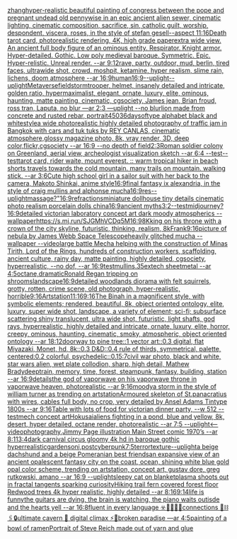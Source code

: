 [zhang](https://www.ebank.nz/aiartgenerator?category=zhang)[hyper-realistic beautiful painting of congress between the pope and pregnant undead old pennywise in an epic ancient alien sewer, cinematic lighting, cinematic composition, sacrifice, sin, catholic guilt, worship, despondent, viscera, roses, in the style of stefan gesell--aspect 11:16](https://www.ebank.nz/aiartgenerator?category=hyper-realistic%2520beautiful%2520painting%2520of%2520congress%2520between%2520the%2520pope%2520and%2520pregnant%2520undead%2520old%2520pennywise%2520in%2520an%2520epic%2520ancient%2520alien%2520sewer%2C%2520cinematic%2520lighting%2C%2520cinematic%2520composition%2C%2520sacrifice%2C%2520sin%2C%2520catholic%2520guilt%2C%2520worship%2C%2520despondent%2C%2520viscera%2C%2520roses%2C%2520in%2520the%2520style%2520of%2520stefan%2520gesell--aspect%252011%3A16)[Death tarot card, photorealistic rendering, 4K, high grade paper](https://www.ebank.nz/aiartgenerator?category=Death%2520tarot%2520card%2C%2520photorealistic%2520rendering%2C%25204K%2C%2520high%2520grade%2520paper)[extra wide view. An ancient full body figure of an ominous entity. Respirator. Knight armor. Hyper-detailed. Gothic. Low poly medieval baroque. Symmetric. Epic. Hyper-relistic. Unreal render. --ar 9:12](https://www.ebank.nz/aiartgenerator?category=extra%2520wide%2520view.%2520An%2520ancient%2520full%2520body%2520figure%2520of%2520an%2520ominous%2520entity.%2520Respirator.%2520Knight%2520armor.%2520Hyper-detailed.%2520Gothic.%2520Low%2520poly%2520medieval%2520baroque.%2520Symmetric.%2520Epic.%2520Hyper-relistic.%2520Unreal%2520render.%2520--ar%25209%3A12)[rave, party, outdoor, mud, berlin, tired faces, ultrawide shot, crowd, moshpit, ketamine, hyper realism, slime rain, lichens, doom atmosphere --ar 16:9](https://www.ebank.nz/aiartgenerator?category=rave%2C%2520party%2C%2520outdoor%2C%2520mud%2C%2520berlin%2C%2520tired%2520faces%2C%2520ultrawide%2520shot%2C%2520crowd%2C%2520moshpit%2C%2520ketamine%2C%2520hyper%2520realism%2C%2520slime%2520rain%2C%2520lichens%2C%2520doom%2520atmosphere%2520--ar%252016%3A9)[human](https://www.ebank.nz/aiartgenerator?category=human)[16:9](https://www.ebank.nz/aiartgenerator?category=16%3A9)[--uplight](https://www.ebank.nz/aiartgenerator?category=--uplight)[--uplight](https://www.ebank.nz/aiartgenerator?category=--uplight)[Metaverse](https://www.ebank.nz/aiartgenerator?category=Metaverse)[field](https://www.ebank.nz/aiartgenerator?category=field)[stormtrooper, helmet, insanely detailed and intricate, golden ratio, hypermaximalist, elegant, ornate, luxury, elite, ominous, haunting, matte painting, cinematic, cgsociety, James jean, Brian froud, ross tran, Laputa, no blur —ar 2:3 —uplight --no blur](https://www.ebank.nz/aiartgenerator?category=stormtrooper%2C%2520helmet%2C%2520insanely%2520detailed%2520and%2520intricate%2C%2520golden%2520ratio%2C%2520hypermaximalist%2C%2520elegant%2C%2520ornate%2C%2520luxury%2C%2520elite%2C%2520ominous%2C%2520haunting%2C%2520matte%2520painting%2C%2520cinematic%2C%2520cgsociety%2C%2520James%2520jean%2C%2520Brian%2520froud%2C%2520ross%2520tran%2C%2520Laputa%2C%2520no%2520blur%2520%E2%80%94ar%25202%3A3%2520%E2%80%94uplight%2520--no%2520blur)[lion made from concrete and rusted rebar, portrait](https://www.ebank.nz/aiartgenerator?category=lion%2520made%2520from%2520concrete%2520and%2520rusted%2520rebar%2C%2520portrait)[450](https://www.ebank.nz/aiartgenerator?category=450)[36daysoftype alphabet black and white](https://www.ebank.nz/aiartgenerator?category=36daysoftype%2520alphabet%2520black%2520and%2520white)[style](https://www.ebank.nz/aiartgenerator?category=style)[a wide photorealistic highly detailed photography of traffic jam in Bangkok with cars and tuk tuks by REY CANLAS, cinematic atmosphere,glossy magazine photo, 8k, vray render, 3D, deep color,flickr,cgsociety --ar 16:9 --no depth of field](https://www.ebank.nz/aiartgenerator?category=a%2520wide%2520photorealistic%2520highly%2520detailed%2520photography%2520of%2520traffic%2520jam%2520in%2520Bangkok%2520with%2520cars%2520and%2520tuk%2520tuks%2520by%2520REY%2520CANLAS%2C%2520cinematic%2520atmosphere%2Cglossy%2520magazine%2520photo%2C%25208k%2C%2520vray%2520render%2C%25203D%2C%2520deep%2520color%2Cflickr%2Ccgsociety%2520--ar%252016%3A9%2520--no%2520depth%2520of%2520field)[2:3](https://www.ebank.nz/aiartgenerator?category=2%3A3)[Roman soldier colony on Greenland, aerial view, archeologist visualization sketch --ar 6:4 --test](https://www.ebank.nz/aiartgenerator?category=Roman%2520soldier%2520colony%2520on%2520Greenland%2C%2520aerial%2520view%2C%2520archeologist%2520visualization%2520sketch%2520--ar%25206%3A4%2520--test)[--test](https://www.ebank.nz/aiartgenerator?category=--test)[tarot card, rider waite, mount everest. :: warm tropical hiker in beach shorts travels towards the cold mountain. many trails on mountain. walking stick. --ar 3:6](https://www.ebank.nz/aiartgenerator?category=tarot%2520card%2C%2520rider%2520waite%2C%2520mount%2520everest.%2520%3A%3A%2520warm%2520tropical%2520hiker%2520in%2520beach%2520shorts%2520travels%2520towards%2520the%2520cold%2520mountain.%2520many%2520trails%2520on%2520mountain.%2520walking%2520stick.%2520--ar%25203%3A6)[Cute high school girl in a sailor suit with her back to the camera, Makoto Shinkai, anime style](https://www.ebank.nz/aiartgenerator?category=Cute%2520high%2520school%2520girl%2520in%2520a%2520sailor%2520suit%2520with%2520her%2520back%2520to%2520the%2520camera%2C%2520Makoto%2520Shinkai%2C%2520anime%2520style)[16:9](https://www.ebank.nz/aiartgenerator?category=16%3A9)[final fantasy ix alexandria, in the style of craig mullins and alphonse mucha](https://www.ebank.nz/aiartgenerator?category=final%2520fantasy%2520ix%2520alexandria%2C%2520in%2520the%2520style%2520of%2520craig%2520mullins%2520and%2520alphonse%2520mucha)[16:9](https://www.ebank.nz/aiartgenerator?category=16%3A9)[res](https://www.ebank.nz/aiartgenerator?category=res)[--uplight](https://www.ebank.nz/aiartgenerator?category=--uplight)[](https://www.ebank.nz/aiartgenerator?category=)[massage?"](https://www.ebank.nz/aiartgenerator?category=massage%3F%22)[16:9](https://www.ebank.nz/aiartgenerator?category=16%3A9)[refractions](https://www.ebank.nz/aiartgenerator?category=refractions)[miniature dollhouse tiny details cinematic photo realism porcelain dolls china](https://www.ebank.nz/aiartgenerator?category=miniature%2520dollhouse%2520tiny%2520details%2520cinematic%2520photo%2520realism%2520porcelain%2520dolls%2520china)[16:9](https://www.ebank.nz/aiartgenerator?category=16%3A9)[ancient myths](https://www.ebank.nz/aiartgenerator?category=ancient%2520myths)[3:2](https://www.ebank.nz/aiartgenerator?category=3%3A2)[--test](https://www.ebank.nz/aiartgenerator?category=--test)[midjourney?](https://www.ebank.nz/aiartgenerator?category=midjourney%3F)[16:9](https://www.ebank.nz/aiartgenerator?category=16%3A9)[detailed victorian laboratory concept art dark moody atmospherics --wallpaper](https://www.ebank.nz/aiartgenerator?category=detailed%2520victorian%2520laboratory%2520concept%2520art%2520dark%2520moody%2520atmospherics%2520--wallpaper)[<https://s.mj.run/SJGMhVCDq5M>](https://www.ebank.nz/aiartgenerator?category=%3Chttps%3A//s.mj.run/SJGMhVCDq5M%3E)[16:9](https://www.ebank.nz/aiartgenerator?category=16%3A9)[8K](https://www.ebank.nz/aiartgenerator?category=8K)[king on his throne with a crown of the city skyline, futuristic, thinking, realism, 8k](https://www.ebank.nz/aiartgenerator?category=king%2520on%2520his%2520throne%2520with%2520a%2520crown%2520of%2520the%2520city%2520skyline%2C%2520futuristic%2C%2520thinking%2C%2520realism%2C%25208k)[Frank](https://www.ebank.nz/aiartgenerator?category=Frank)[9:16](https://www.ebank.nz/aiartgenerator?category=9%3A16)[picture of nebula by James Webb Space Telescope](https://www.ebank.nz/aiartgenerator?category=picture%2520of%2520nebula%2520by%2520James%2520Webb%2520Space%2520Telescope)[heavily glitched mucha --wallpaper --video](https://www.ebank.nz/aiartgenerator?category=heavily%2520glitched%2520mucha%2520--wallpaper%2520--video)[large battle Mecha helping with the construction of Minas Tirith, Lord of the Rings, hundreds of construction workers, scaffolding, ancient culture, rainy day, matte painting, highly detailed, cgsociety, hyperrealistic, --no dof, --ar 16:9](https://www.ebank.nz/aiartgenerator?category=large%2520battle%2520Mecha%2520helping%2520with%2520the%2520construction%2520of%2520Minas%2520Tirith%2C%2520Lord%2520of%2520the%2520Rings%2C%2520hundreds%2520of%2520construction%2520workers%2C%2520scaffolding%2C%2520ancient%2520culture%2C%2520rainy%2520day%2C%2520matte%2520painting%2C%2520highly%2520detailed%2C%2520cgsociety%2C%2520hyperrealistic%2C%2520--no%2520dof%2C%2520--ar%252016%3A9)[](https://www.ebank.nz/aiartgenerator?category=)[test](https://www.ebank.nz/aiartgenerator?category=test)[mullins](https://www.ebank.nz/aiartgenerator?category=mullins)[.35](https://www.ebank.nz/aiartgenerator?category=.35)[extech sheetmetal --ar 4:5](https://www.ebank.nz/aiartgenerator?category=extech%2520sheetmetal%2520--ar%25204%3A5)[octane,dramatic](https://www.ebank.nz/aiartgenerator?category=octane%2Cdramatic)[Ronald Regan tripping on shrooms](https://www.ebank.nz/aiartgenerator?category=Ronald%2520Regan%2520tripping%2520on%2520shrooms)[landscape](https://www.ebank.nz/aiartgenerator?category=landscape)[16:9](https://www.ebank.nz/aiartgenerator?category=16%3A9)[detailed,](https://www.ebank.nz/aiartgenerator?category=detailed%2C)[woodlands diorama with felt squirrels, grotty, rotten, crime scene, old photograph, hyper-realistic, horrible](https://www.ebank.nz/aiartgenerator?category=woodlands%2520diorama%2520with%2520felt%2520squirrels%2C%2520grotty%2C%2520rotten%2C%2520crime%2520scene%2C%2520old%2520photograph%2C%2520hyper-realistic%2C%2520horrible)[9:16](https://www.ebank.nz/aiartgenerator?category=9%3A16)[Artstation](https://www.ebank.nz/aiartgenerator?category=Artstation)[11:16](https://www.ebank.nz/aiartgenerator?category=11%3A16)[9:16](https://www.ebank.nz/aiartgenerator?category=9%3A16)[The Binah in a magnificent style, with symbolic elements; rendered, beautiful, 8k, object oriented ontology, elite, luxury, super wide shot, landscape, a variety of element;  sci-fi; subsurface scattering shiny translucent, ultra wide shot, futuristic, light shafts, god rays, hyperrealistic, highly detailed and intricate, ornate, luxury, elite, horror, creepy, ominous, haunting, cinematic, smoky, atmospheric, object oriented ontology --ar 18:12](https://www.ebank.nz/aiartgenerator?category=The%2520Binah%2520in%2520a%2520magnificent%2520style%2C%2520with%2520symbolic%2520elements%3B%2520rendered%2C%2520beautiful%2C%25208k%2C%2520object%2520oriented%2520ontology%2C%2520elite%2C%2520luxury%2C%2520super%2520wide%2520shot%2C%2520landscape%2C%2520a%2520variety%2520of%2520element%3B%2520%2520sci-fi%3B%2520subsurface%2520scattering%2520shiny%2520translucent%2C%2520ultra%2520wide%2520shot%2C%2520futuristic%2C%2520light%2520shafts%2C%2520god%2520rays%2C%2520hyperrealistic%2C%2520highly%2520detailed%2520and%2520intricate%2C%2520ornate%2C%2520luxury%2C%2520elite%2C%2520horror%2C%2520creepy%2C%2520ominous%2C%2520haunting%2C%2520cinematic%2C%2520smoky%2C%2520atmospheric%2C%2520object%2520oriented%2520ontology%2520--ar%252018%3A12)[doorway to pine tree::1 vector art::0.3 digital, flat Miyazaki, Monet, hd, 8k::0.3 D&D::0.4 rule of thirds, symmetrical, palette, centered:0.2 colorful, psychedelic::0.1](https://www.ebank.nz/aiartgenerator?category=doorway%2520to%2520pine%2520tree%3A%3A1%2520vector%2520art%3A%3A0.3%2520digital%2C%2520flat%2520Miyazaki%2C%2520Monet%2C%2520hd%2C%25208k%3A%3A0.3%2520D%26D%3A%3A0.4%2520rule%2520of%2520thirds%2C%2520symmetrical%2C%2520palette%2C%2520centered%3A0.2%2520colorful%2C%2520psychedelic%3A%3A0.1)[5:7](https://www.ebank.nz/aiartgenerator?category=5%3A7)[civil war photo, black and white, star wars alien, wet plate collodion, sharp, high detail, Mathew Brady](https://www.ebank.nz/aiartgenerator?category=civil%2520war%2520photo%2C%2520black%2520and%2520white%2C%2520star%2520wars%2520alien%2C%2520wet%2520plate%2520collodion%2C%2520sharp%2C%2520high%2520detail%2C%2520Mathew%2520Brady)[deep](https://www.ebank.nz/aiartgenerator?category=deep)[train, memory, time, forest, steampunk, fantasy, building, station --ar 16:9](https://www.ebank.nz/aiartgenerator?category=train%2C%2520memory%2C%2520time%2C%2520forest%2C%2520steampunk%2C%2520fantasy%2C%2520building%2C%2520station%2520--ar%252016%3A9)[details](https://www.ebank.nz/aiartgenerator?category=details)[the god of vaporwave on his vaporwave throne in vaporwave heaven, photorealistic --ar 9:16](https://www.ebank.nz/aiartgenerator?category=the%2520god%2520of%2520vaporwave%2520on%2520his%2520vaporwave%2520throne%2520in%2520vaporwave%2520heaven%2C%2520photorealistic%2520--ar%25209%3A16)[moody](https://www.ebank.nz/aiartgenerator?category=moody)[a storm in the style of william turner as trending on artstation](https://www.ebank.nz/aiartgenerator?category=a%2520storm%2520in%2520the%2520style%2520of%2520william%2520turner%2520as%2520trending%2520on%2520artstation)[Armoured skeleton of St.panacratius with wires,  cables full body, no crop, very detailed by Ansel Adams Tintype 1800s --ar  9:16](https://www.ebank.nz/aiartgenerator?category=Armoured%2520skeleton%2520of%2520St.panacratius%2520with%2520wires%2C%2520%2520cables%2520full%2520body%2C%2520no%2520crop%2C%2520very%2520detailed%2520by%2520Ansel%2520Adams%2520Tintype%25201800s%2520--ar%2520%25209%3A16)[Table with lots of food for victorian dinner party,  --w 512 --test](https://www.ebank.nz/aiartgenerator?category=Table%2520with%2520lots%2520of%2520food%2520for%2520victorian%2520dinner%2520party%2C%2520%2520--w%2520512%2520--test)[mech concept art](https://www.ebank.nz/aiartgenerator?category=mech%2520concept%2520art)[Hokusai](https://www.ebank.nz/aiartgenerator?category=Hokusai)[aliens fighting in a pond, blue and yellow, 8k, desert, hyper detailed, octane render, photorealistic --ar 7:5 --uplight](https://www.ebank.nz/aiartgenerator?category=aliens%2520fighting%2520in%2520a%2520pond%2C%2520blue%2520and%2520yellow%2C%25208k%2C%2520desert%2C%2520hyper%2520detailed%2C%2520octane%2520render%2C%2520photorealistic%2520--ar%25207%3A5%2520--uplight)[<--video](https://www.ebank.nz/aiartgenerator?category=%3C--video)[photography,](https://www.ebank.nz/aiartgenerator?category=photography%2C)[Jimmy Page illustration Main Street comic 1970’s --ar 8:11](https://www.ebank.nz/aiartgenerator?category=Jimmy%2520Page%2520illustration%2520Main%2520Street%2520comic%25201970%E2%80%99s%2520--ar%25208%3A11)[3:4](https://www.ebank.nz/aiartgenerator?category=3%3A4)[dark carnival circus gloomy 4k hd in baroque gothic hyperrealistic](https://www.ebank.nz/aiartgenerator?category=dark%2520carnival%2520circus%2520gloomy%25204k%2520hd%2520in%2520baroque%2520gothic%2520hyperrealistic)[gardens](https://www.ebank.nz/aiartgenerator?category=gardens)[oni,postcyberpunk](https://www.ebank.nz/aiartgenerator?category=oni%2Cpostcyberpunk)[7:5](https://www.ebank.nz/aiartgenerator?category=7%3A5)[terror](https://www.ebank.nz/aiartgenerator?category=terror)[texture](https://www.ebank.nz/aiartgenerator?category=texture)[--uplight](https://www.ebank.nz/aiartgenerator?category=--uplight)[a beige dachshund and a beige Pomeranian best friends](https://www.ebank.nz/aiartgenerator?category=a%2520beige%2520dachshund%2520and%2520a%2520beige%2520Pomeranian%2520best%2520friends)[an expansive view of an ancient opalescent fantasy city on the coast, ocean, shining white blue gold opal color scheme, trending on artstation, concept art, gustav dore, greg rutkowski, amano --ar 16:9 --uplight](https://www.ebank.nz/aiartgenerator?category=an%2520expansive%2520view%2520of%2520an%2520ancient%2520opalescent%2520fantasy%2520city%2520on%2520the%2520coast%2C%2520ocean%2C%2520shining%2520white%2520blue%2520gold%2520opal%2520color%2520scheme%2C%2520trending%2520on%2520artstation%2C%2520concept%2520art%2C%2520gustav%2520dore%2C%2520greg%2520rutkowski%2C%2520amano%2520--ar%252016%3A9%2520--uplight)[sleepy cat on blanket](https://www.ebank.nz/aiartgenerator?category=sleepy%2520cat%2520on%2520blanket)[plasma shoots out in fractal tangents sparking curiosity](https://www.ebank.nz/aiartgenerator?category=plasma%2520shoots%2520out%2520in%2520fractal%2520tangents%2520sparking%2520curiosity)[Hiking trail fern covered forest floor Redwood trees 4k hyper realistic, highly detailed --ar 8:16](https://www.ebank.nz/aiartgenerator?category=Hiking%2520trail%2520fern%2520covered%2520forest%2520floor%2520Redwood%2520trees%25204k%2520hyper%2520realistic%2C%2520highly%2520detailed%2520--ar%25208%3A16)[9:14](https://www.ebank.nz/aiartgenerator?category=9%3A14)[life is funny](https://www.ebank.nz/aiartgenerator?category=life%2520is%2520funny)[the guitars are dying, the brain is watching, the piano waits outisde and the hearts yell --ar 16:8](https://www.ebank.nz/aiartgenerator?category=the%2520guitars%2520are%2520dying%2C%2520the%2520brain%2520is%2520watching%2C%2520the%2520piano%2520waits%2520outisde%2520and%2520the%2520hearts%2520yell%2520--ar%252016%3A8)[fluent in every language ☣️🧡📌📌📌connections 💊⛓🖇🔒ultimate cavern 📀 digital climax ⚡️🌝broken paradise —ar 4:5](https://www.ebank.nz/aiartgenerator?category=fluent%2520in%2520every%2520language%2520%E2%98%A3%EF%B8%8F%F0%9F%A7%A1%F0%9F%93%8C%F0%9F%93%8C%F0%9F%93%8Cconnections%2520%F0%9F%92%8A%E2%9B%93%F0%9F%96%87%F0%9F%94%92ultimate%2520cavern%2520%F0%9F%93%80%2520digital%2520climax%2520%E2%9A%A1%EF%B8%8F%F0%9F%8C%9Dbroken%2520paradise%2520%E2%80%94ar%25204%3A5)[painting of a bowl of ramen](https://www.ebank.nz/aiartgenerator?category=painting%2520of%2520a%2520bowl%2520of%2520ramen)[Portrait of Steve Reich made out of yarn and glue](https://www.ebank.nz/aiartgenerator?category=Portrait%2520of%2520Steve%2520Reich%2520made%2520out%2520of%2520yarn%2520and%2520glue)